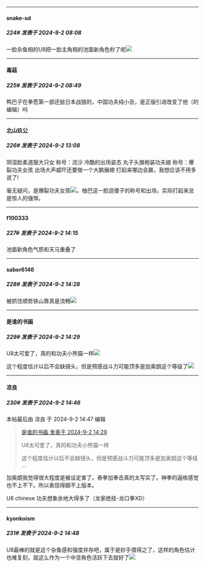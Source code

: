 ﻿
*****

####  snake-sd  
##### 224#       发表于 2024-9-2 08:08

一脸杂鱼相的U8把一脸主角相的池面新角色秒了呢<img src="https://static.saraba1st.com/image/smiley/face2017/037.png" referrerpolicy="no-referrer">


*****

####  毒菇  
##### 225#       发表于 2024-9-2 08:49

鸭巴子在拳愿第一部还挺日本战狼的，中国功夫纯小丑，是正版引进改变了他（的编辑）吗


*****

####  北山玖公  
##### 226#       发表于 2024-9-2 13:08

阴湿脸柔道服大只女 称号：流沙 冷酷的出场姿态
丸子头旗袍装功夫娘 称号：爆裂功夫女孩 出场大声威吓还要做一个大鹏展翅
打起来哪边会赢，我想应该不用多说了!

毫无疑问，是爆裂功夫女孩<img src="https://static.saraba1st.com/image/smiley/face2017/067.png" referrerpolicy="no-referrer">。柚巴这一脸逗傻子的称号和出场，实际打起来总是惊人的强悍。


*****

####  f100333  
##### 227#       发表于 2024-9-2 14:15

池面新角色气质和天马重叠了


*****

####  saber6146  
##### 228#       发表于 2024-9-2 14:28

被抓住顺势铁山靠真是流畅<img src="https://static.saraba1st.com/image/smiley/face2017/018.png" referrerpolicy="no-referrer">

*****

####  是谁的书画  
##### 229#       发表于 2024-9-2 14:29

U8太可爱了，真的和功夫小熊猫一样<img src="https://static.saraba1st.com/image/smiley/face2017/072.png" referrerpolicy="no-referrer">

这个程度估计以后不会缺镜头，但是预感战斗力可能顶多是加奥朗这个等级了<img src="https://static.saraba1st.com/image/smiley/face2017/135.png" referrerpolicy="no-referrer">


*****

####  凉良  
##### 230#       发表于 2024-9-2 14:46

 本帖最后由 凉良 于 2024-9-2 14:47 编辑 
<blockquote><a href="httphttps://bbs.saraba1st.com/2b/forum.php?mod=redirect&amp;goto=findpost&amp;pid=66090235&amp;ptid=2150456" target="_blank">是谁的书画 发表于 2024-9-2 14:29</a>

U8太可爱了，真的和功夫小熊猫一样

这个程度估计以后不会缺镜头，但是预感战斗力可能顶多是加奥朗这个等级 ...</blockquote>
加奥朗我觉得很大程度是被设定害了。泰拳加拳击真的太写实了。神拳的逼格感觉也不上不下。所以表现得跟不上版本。

U8 chinese 功夫想象余地大得多了（龙家绝技-龙口拳XD）

*****

####  kyonkoism  
##### 231#       发表于 2024-9-2 14:48

U8最棒的就是这个杂鱼感和强度并存吧，属于是妙手偶得之了，这样的角色估计也难复刻，就这么作为一个中坚角色活跃下去就好了<img src="https://static.saraba1st.com/image/smiley/face2017/050.png" referrerpolicy="no-referrer">

